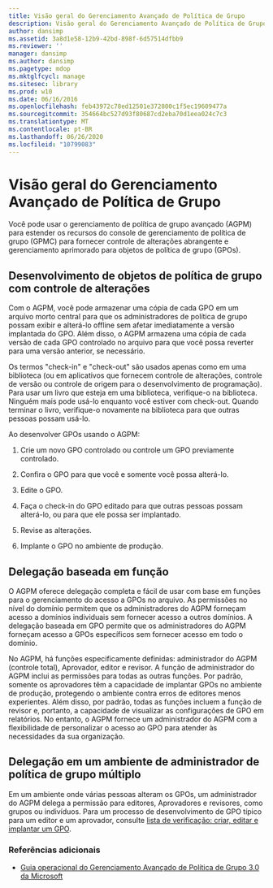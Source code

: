 ```yaml
---
title: Visão geral do Gerenciamento Avançado de Política de Grupo
description: Visão geral do Gerenciamento Avançado de Política de Grupo
author: dansimp
ms.assetid: 3a8d1e58-12b9-42bd-898f-6d57514dfbb9
ms.reviewer: ''
manager: dansimp
ms.author: dansimp
ms.pagetype: mdop
ms.mktglfcycl: manage
ms.sitesec: library
ms.prod: w10
ms.date: 06/16/2016
ms.openlocfilehash: feb43972c78ed12501e372800c1f5ec19609477a
ms.sourcegitcommit: 354664bc527d93f80687cd2eba70d1eea024c7c3
ms.translationtype: MT
ms.contentlocale: pt-BR
ms.lasthandoff: 06/26/2020
ms.locfileid: "10799083"
---
```

# Visão geral do Gerenciamento Avançado de Política de Grupo


Você pode usar o gerenciamento de política de grupo avançado (AGPM) para estender os recursos do console de gerenciamento de política de grupo (GPMC) para fornecer controle de alterações abrangente e gerenciamento aprimorado para objetos de política de grupo (GPOs).

## Desenvolvimento de objetos de política de grupo com controle de alterações


Com o AGPM, você pode armazenar uma cópia de cada GPO em um arquivo morto central para que os administradores de política de grupo possam exibir e alterá-lo offline sem afetar imediatamente a versão implantada do GPO. Além disso, o AGPM armazena uma cópia de cada versão de cada GPO controlado no arquivo para que você possa reverter para uma versão anterior, se necessário.

Os termos "check-in" e "check-out" são usados apenas como em uma biblioteca (ou em aplicativos que fornecem controle de alterações, controle de versão ou controle de origem para o desenvolvimento de programação). Para usar um livro que esteja em uma biblioteca, verifique-o na biblioteca. Ninguém mais pode usá-lo enquanto você estiver com check-out. Quando terminar o livro, verifique-o novamente na biblioteca para que outras pessoas possam usá-lo.

Ao desenvolver GPOs usando o AGPM:

1.  Crie um novo GPO controlado ou controle um GPO previamente controlado.

2.  Confira o GPO para que você e somente você possa alterá-lo.

3.  Edite o GPO.

4.  Faça o check-in do GPO editado para que outras pessoas possam alterá-lo, ou para que ele possa ser implantado.

5.  Revise as alterações.

6.  Implante o GPO no ambiente de produção.

## Delegação baseada em função


O AGPM oferece delegação completa e fácil de usar com base em funções para o gerenciamento do acesso a GPOs no arquivo. As permissões no nível do domínio permitem que os administradores do AGPM forneçam acesso a domínios individuais sem fornecer acesso a outros domínios. A delegação baseada em GPO permite que os administradores do AGPM forneçam acesso a GPOs específicos sem fornecer acesso em todo o domínio.

No AGPM, há funções especificamente definidas: administrador do AGPM (controle total), Aprovador, editor e revisor. A função de administrador do AGPM inclui as permissões para todas as outras funções. Por padrão, somente os aprovadores têm a capacidade de implantar GPOs no ambiente de produção, protegendo o ambiente contra erros de editores menos experientes. Além disso, por padrão, todas as funções incluem a função de revisor e, portanto, a capacidade de visualizar as configurações de GPO em relatórios. No entanto, o AGPM fornece um administrador do AGPM com a flexibilidade de personalizar o acesso ao GPO para atender às necessidades da sua organização.

## Delegação em um ambiente de administrador de política de grupo múltiplo


Em um ambiente onde várias pessoas alteram os GPOs, um administrador do AGPM delega a permissão para editores, Aprovadores e revisores, como grupos ou indivíduos. Para um processo de desenvolvimento de GPO típico para um editor e um aprovador, consulte [lista de verificação: criar, editar e implantar um GPO](checklist-create-edit-and-deploy-a-gpo-agpm30ops.md).

### Referências adicionais

-   [Guia operacional do Gerenciamento Avançado de Política de Grupo 3.0 da Microsoft](operations-guide-for-microsoft-advanced-group-policy-management-30-agpm30ops.md)

 

 





